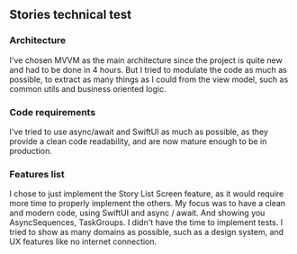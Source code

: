 ## Stories technical test

### Architecture

I've chosen MVVM as the main architecture since the project is quite new and had to be done in 4 hours.
But I tried to modulate the code as much as possible, to extract as many things as I could from the view model, such as common utils and business oriented logic. 


### Code requirements

I've tried to use async/await and SwiftUI as much as possible, as they provide a clean code readability, and are now mature enough to be in production.

### Features list 

I chose to just implement the Story List Screen feature, as it would require more time to properly implement the others. 
My focus was to have a clean and modern code, using SwiftUI and async / await. 
And showing you AsyncSequences, TaskGroups. 
I didn't have the time to implement tests. 
I tried to show as many domains as possible, such as a design system, and UX features like no internet connection. 